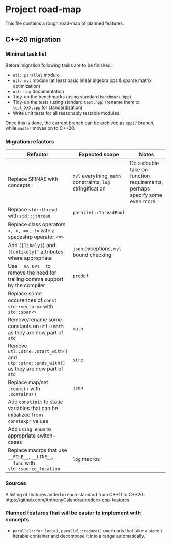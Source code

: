 # Project road-map

This file contains a rough road-map of planned features.

## C++20 migration

### Minimal task list

Before migration following tasks are to be finished:
- `utl::parallel` module
- `utl::mvl` module (at least basic linear algebra ops & sparse matrix optimization)
- `utl::log` documentation
- Tidy-up the benchmarks (using standard `benchmark.hpp`)
- Tidy-up the tests (using standard `test.hpp`) (rename them to `test_XXX.cpp` for standardization)
- Write unit tests for all reasonably testable modules.

Once this is done, the current branch can be archived as `cpp17` branch, while `master` moves on to C++20.

### Migration refactors

| Refactor | Expected scope | Notes | Complete |
| - | - | - | - |
| Replace SFINAE with concepts | `mvl` everything, `math` constraints, `log` stringification | Do a double take on function requirements, perhaps specify some even more. | ✘ |
| Replace `std::thread` with `std::jthread` | `parallel::ThreadPool` |  | ✘ |
| Replace class operators `<, >, ==, !=` with a spaceship operator `<=>` |  |  | ✘ |
| Add `[[likely]]` and `[[unlikely]]` attributes where appropriate | `json` exceptions, `mvl` bound checking |  | ✘ |
| Use `__VA_OPT__` to remove the need for trailing comma support by the compiler | `predef` |  | ✘ |
| Replace some occurences of `const std::vector<>` with `std::span<>` |  |  | ✘ |
| Remove/rename some constants on `utl::math` as they are now part of `std` | `math` |  |  |
| Remove `utl::stre::start_with()` and `utp::stre::ends_with()` as they are now part of `std` | `stre` |  |  |
| Replace map/set `.count()` with `.contains()` | `json` |  |  |
| Add `constinit` to static variables that can be initialized from `constexpr` values |  |  |  |
| Add `using enum` to appropriate switch-cases |  |  |  |
| Replace macros that use `__FILE__`, `__LINE__`, `__func` with `std::source_location` | `log` macros | | |

### Sources

A listing of features added in each standard from C++11 to C++20: https://github.com/AnthonyCalandra/modern-cpp-features

### Planned features that will be easier to implement with concepts

- `parallel::for_loop()`, `parallel::reduce()` overloads that take a sized / iterable container and decompose it into a range automatically.